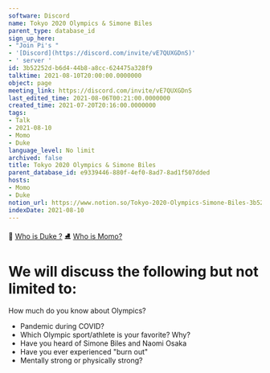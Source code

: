 ```yaml
---
software: Discord
name: Tokyo 2020 Olympics & Simone Biles
parent_type: database_id
sign_up_here:
- "Join Pi's "
- '[Discord](https://discord.com/invite/vE7QUXGDnS)'
- ' server '
id: 3b52252d-b6d4-44b8-a8cc-624475a328f9
talktime: 2021-08-10T20:00:00.0000000
object: page
meeting_link: https://discord.com/invite/vE7QUXGDnS
last_edited_time: 2021-08-06T00:21:00.0000000
created_time: 2021-07-20T20:16:00.0000000
tags:
- Talk
- 2021-08-10
- Momo
- Duke
language_level: No limit
archived: false
title: Tokyo 2020 Olympics & Simone Biles
parent_database_id: e9339446-880f-4ef0-8ad7-8ad1f507dded
hosts:
- Momo
- Duke
notion_url: https://www.notion.so/Tokyo-2020-Olympics-Simone-Biles-3b52252db6d444b8a8cc624475a328f9
indexDate: 2021-08-10
---
```



👑   [Who is Duke ?](/e0958ccc596f4efea798c99507f0f16e) 
⛸️  [Who is Momo?](/23f0f26c7f1547c0b08477c0c6f1f461) 

# We will discuss the following but not limited to:
How much do you know about Olympics?
   - Pandemic during COVID?
   - Which Olympic sport/athlete is your favorite? Why?
   - Have you heard of Simone Biles and Naomi Osaka
   - Have you ever experienced "burn out"
   - Mentally strong or physically strong?




